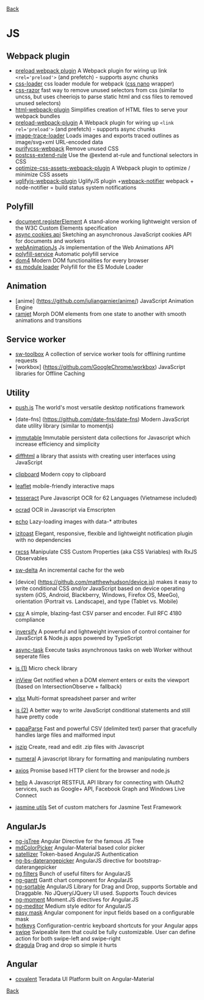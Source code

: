 [Back](./)

# JS

## Webpack plugin
+ [preload webpack plugin](https://github.com/googlechrome/preload-webpack-plugin) A Webpack plugin for wiring up link `<rel='preload'>` (and prefetch) - supports async chunks
+ [css-loader](https://github.com/webpack-contrib/css-loader) css loader module for webpack ([css nano](http://cssnano.co) wrapper)
+ [css-razor](https://github.com/tscanlin/css-razor) fast way to remove unused selectors from css (similar to uncss, but uses cheeriojs to parse static html and css files to removed unused selectors)
+ [html-webpack-plugin](https://github.com/jantimon/html-webpack-plugin) Simplifies creation of HTML files to serve your webpack bundles
+ [preload-webpack-plugin](https://github.com/GoogleChrome/preload-webpack-plugin) A Webpack plugin for wiring up `<link rel='preload'>` (and prefetch) - supports async chunks
+ [image-trace-loader](https://github.com/EmilTholin/image-trace-loader) Loads images and exports traced outlines as image/svg+xml URL-encoded data
+ [purifycss-webpack](https://github.com/webpack-contrib/purifycss-webpack) Remove unused CSS
+ [postcss-extend-rule](https://github.com/jonathantneal/postcss-extend-rule) Use the @extend at-rule and functional selectors in CSS
+ [optimize-css-assets-webpack-plugin](https://github.com/NMFR/optimize-css-assets-webpack-plugin) A Webpack plugin to optimize / minimize CSS assets
+ [uglifyjs-webpack-plugin](https://github.com/webpack-contrib/uglifyjs-webpack-plugin) UglifyJS plugin
+[webpack-notifier](https://github.com/Turbo87/webpack-notifier) webpack + node-notifier = build status system notifications

## Polyfill
+ [document.registerElement](https://github.com/WebReflection/document-register-element) A stand-alone working lightweight version of the W3C Custom Elements specification
+ [async cookies api](https://github.com/WICG/async-cookies-api) Sketching an asynchronous JavaScript cookies API for documents and workers
+ [webAnimationJs](https://github.com/web-animations/web-animations-js) Js implementation of the Web Animations API
+ [polyfill-service](https://github.com/Financial-Times/polyfill-service) Automatic polyfill service
+ [dom4](https://github.com/WebReflection/dom4) Modern DOM functionalities for every browser
+ [es module loader](https://github.com/ModuleLoader/es-module-loader) Polyfill for the ES Module Loader

## Animation
+ [anime] (https://github.com/juliangarnier/anime/) JavaScript Animation Engine
+ [ramjet](https://github.com/rich-harris/ramjet) Morph DOM elements from one state to another with smooth animations and transitions

## Service worker
+ [sw-toolbox](https://github.com/GoogleChrome/sw-toolbox) A collection of service worker tools for offlining runtime requests
+ [workbox] (https://github.com/GoogleChrome/workbox) JavaScript libraries for Offline Caching

## Utility
+ [push.js](https://github.com/Nickersoft/push.js) The world's most versatile desktop notifications framework
+ [date-fns] (https://github.com/date-fns/date-fns) Modern JavaScript date utility library (similar to momentjs)
+ [immutable](https://github.com/facebook/immutable-js) Immutable persistent data collections for Javascript which increase efficiency and simplicity
+ [diffhtml](https://github.com/tbranyen/diffhtml) a library that assists with creating user interfaces using JavaScript
+ [clipboard](https://github.com/zenorocha/clipboard.js) Modern copy to clipboard
+ [leaflet](http://leafletjs.com) mobile-friendly interactive maps
+ [tesseract](https://github.com/naptha/tesseract.js) Pure Javascript OCR for 62 Languages (Vietnamese included)
+ [ocrad](https://github.com/antimatter15/ocrad.js) OCR in Javascript via Emscripten
+ [echo](https://github.com/toddmotto/echo) Lazy-loading images with data-* attributes
+ [izitoast](http://izitoast.marcelodolce.com) Elegant, responsive, flexible and lightweight notification plugin with no dependencies
+ [rxcss](https://github.com/davidkpiano/rxcss) Manipulate CSS Custom Properties (aka CSS Variables) with RxJS Observables
+ [sw-delta](https://github.com/gmetais/sw-delta) An incremental cache for the web
+ [device] (https://github.com/matthewhudson/device.js) makes it easy to write conditional CSS _and/or_ JavaScript based on device operating system (iOS, Android, Blackberry, Windows, Firefox OS, MeeGo), orientation (Portrait vs. Landscape), and type (Tablet vs. Mobile)
+ [csv](https://github.com/knrz/CSV.js) A simple, blazing-fast CSV parser and encoder. Full RFC 4180 compliance
+ [inversify](https://github.com/inversify/InversifyJS) A powerful and lightweight inversion of control container for JavaScript & Node.js apps powered by TypeScript
+ [async-task](https://github.com/gorillatron/async-task) Execute tasks asynchronous tasks on web Worker without seperate files
+ [is (1)](https://github.com/arasatasaygin/is.js) Micro check library
+ [inView](https://github.com/camwiegert/in-view) Get notified when a DOM element enters or exits the viewport (based on IntersectionObserve + fallback)
+ [xlsx](https://github.com/SheetJS/js-xlsx) Multi-format spreadsheet parser and writer
+ [is (2)](https://github.com/jumpkick-studios/Is) A better way to write JavaScript conditional statements and still have pretty code
+ [papaParse](https://github.com/mholt/PapaParse) Fast and powerful CSV (delimited text) parser that gracefully handles large files and malformed input
+ [jszip](https://github.com/Stuk/jszip) Create, read and edit .zip files with Javascript
+ [numeral](https://github.com/adamwdraper/Numeral-js) A javascript library for formatting and manipulating numbers
+ [axios](https://github.com/mzabriskie/axios) Promise based HTTP client for the browser and node.js
+ [hello](https://github.com/MrSwitch/hello.js) A Javascript RESTFUL API library for connecting with OAuth2 services, such as Google+ API, Facebook Graph and Windows Live Connect

+ [jasmine utils](https://github.com/mjeanroy/jasmine-utils) Set of custom matchers for Jasmine Test Framework

## AngularJs
+ [ng-jsTree](https://github.com/ezraroi/ngJsTree?utm_source=twitterfeed) Angular Directive for the famous JS Tree
+ [mdColorPicker](https://github.com/brianpkelley/md-color-picker) Angular-Material based color picker
+ [satellizer](https://github.com/sahat/satellizer) Token-based AngularJS Authentication
+ [ng-bs-daterangepicker](https://github.com/luisfarzati/ng-bs-daterangepicker) AngularJS directive for bootstrap-daterangepicker
+ [ng filters](https://github.com/a8m/angular-filter) Bunch of useful filters for AngularJS
+ [ng-gantt](https://github.com/angular-gantt/angular-gantt) Gantt chart component for AngularJS
+ [ng-sortable](https://github.com/a5hik/ng-sortable) AngularJS Library for Drag and Drop, supports Sortable and Draggable. No JQuery/JQuery UI used. Supports Touch devices
+ [ng-moment](https://github.com/urish/angular-moment) Moment.JS directives for Angular.JS
+ [ng-meditor](https://github.com/icattlecoder/ngMeditor) Medium style editor for AngularJS
+ [easy mask](https://github.com/awerlang/angular-easy-masks) Angular component for input fields based on a configurable mask
+ [hotkeys](https://github.com/chieffancypants/angular-hotkeys) Configuration-centric keyboard shortcuts for your Angular apps
+ [swipe](https://github.com/leanbalma/ng-swipe-item) Swipeable item that could be fully customizable. User can define action for both swipe-left and swipe-right
+ [dragula](http://bevacqua.github.io/angularjs-dragula) Drag and drop so simple it hurts


## Angular 
+ [covalent](https://github.com/teradata/covalent) Teradata UI Platform built on Angular-Material 


[Back](./)

